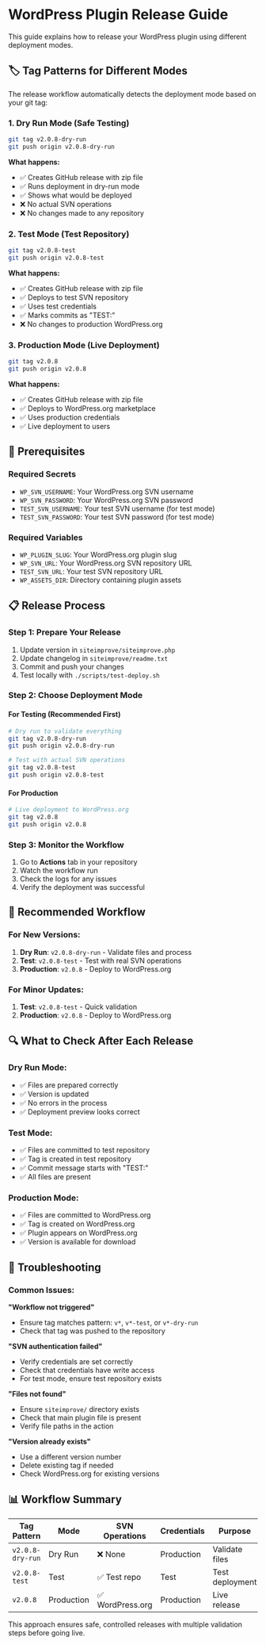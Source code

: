 # WordPress Plugin Release Guide

This guide explains how to release your WordPress plugin using different deployment modes.

## 🏷️ **Tag Patterns for Different Modes**

The release workflow automatically detects the deployment mode based on your git tag:

### **1. Dry Run Mode** (Safe Testing)
```bash
git tag v2.0.8-dry-run
git push origin v2.0.8-dry-run
```
**What happens:**
- ✅ Creates GitHub release with zip file
- ✅ Runs deployment in dry-run mode
- ✅ Shows what would be deployed
- ❌ No actual SVN operations
- ❌ No changes made to any repository

### **2. Test Mode** (Test Repository)
```bash
git tag v2.0.8-test
git push origin v2.0.8-test
```
**What happens:**
- ✅ Creates GitHub release with zip file
- ✅ Deploys to test SVN repository
- ✅ Uses test credentials
- ✅ Marks commits as "TEST:"
- ❌ No changes to production WordPress.org

### **3. Production Mode** (Live Deployment)
```bash
git tag v2.0.8
git push origin v2.0.8
```
**What happens:**
- ✅ Creates GitHub release with zip file
- ✅ Deploys to WordPress.org marketplace
- ✅ Uses production credentials
- ✅ Live deployment to users

## 🔧 **Prerequisites**

### **Required Secrets**
- `WP_SVN_USERNAME`: Your WordPress.org SVN username
- `WP_SVN_PASSWORD`: Your WordPress.org SVN password
- `TEST_SVN_USERNAME`: Your test SVN username (for test mode)
- `TEST_SVN_PASSWORD`: Your test SVN password (for test mode)

### **Required Variables**
- `WP_PLUGIN_SLUG`: Your WordPress.org plugin slug
- `WP_SVN_URL`: Your WordPress.org SVN repository URL
- `TEST_SVN_URL`: Your test SVN repository URL
- `WP_ASSETS_DIR`: Directory containing plugin assets

## 📋 **Release Process**

### **Step 1: Prepare Your Release**
1. Update version in `siteimprove/siteimprove.php`
2. Update changelog in `siteimprove/readme.txt`
3. Commit and push your changes
4. Test locally with `./scripts/test-deploy.sh`

### **Step 2: Choose Deployment Mode**

#### **For Testing (Recommended First)**
```bash
# Dry run to validate everything
git tag v2.0.8-dry-run
git push origin v2.0.8-dry-run

# Test with actual SVN operations
git tag v2.0.8-test
git push origin v2.0.8-test
```

#### **For Production**
```bash
# Live deployment to WordPress.org
git tag v2.0.8
git push origin v2.0.8
```

### **Step 3: Monitor the Workflow**
1. Go to **Actions** tab in your repository
2. Watch the workflow run
3. Check the logs for any issues
4. Verify the deployment was successful

## 🎯 **Recommended Workflow**

### **For New Versions:**
1. **Dry Run**: `v2.0.8-dry-run` - Validate files and process
2. **Test**: `v2.0.8-test` - Test with real SVN operations
3. **Production**: `v2.0.8` - Deploy to WordPress.org

### **For Minor Updates:**
1. **Test**: `v2.0.8-test` - Quick validation
2. **Production**: `v2.0.8` - Deploy to WordPress.org

## 🔍 **What to Check After Each Release**

### **Dry Run Mode:**
- ✅ Files are prepared correctly
- ✅ Version is updated
- ✅ No errors in the process
- ✅ Deployment preview looks correct

### **Test Mode:**
- ✅ Files are committed to test repository
- ✅ Tag is created in test repository
- ✅ Commit message starts with "TEST:"
- ✅ All files are present

### **Production Mode:**
- ✅ Files are committed to WordPress.org
- ✅ Tag is created on WordPress.org
- ✅ Plugin appears on WordPress.org
- ✅ Version is available for download

## 🚨 **Troubleshooting**

### **Common Issues:**

**"Workflow not triggered"**
- Ensure tag matches pattern: `v*`, `v*-test`, or `v*-dry-run`
- Check that tag was pushed to the repository

**"SVN authentication failed"**
- Verify credentials are set correctly
- Check that credentials have write access
- For test mode, ensure test repository exists

**"Files not found"**
- Ensure `siteimprove/` directory exists
- Check that main plugin file is present
- Verify file paths in the action

**"Version already exists"**
- Use a different version number
- Delete existing tag if needed
- Check WordPress.org for existing versions

## 📊 **Workflow Summary**

| Tag Pattern | Mode | SVN Operations | Credentials | Purpose |
|-------------|------|----------------|-------------|---------|
| `v2.0.8-dry-run` | Dry Run | ❌ None | Production | Validate files |
| `v2.0.8-test` | Test | ✅ Test repo | Test | Test deployment |
| `v2.0.8` | Production | ✅ WordPress.org | Production | Live release |

This approach ensures safe, controlled releases with multiple validation steps before going live. 